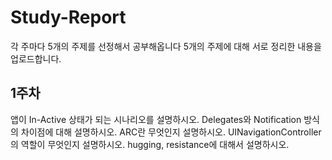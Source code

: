# Study-Report

각 주마다 5개의 주제를 선정해서 공부해옵니다
5개의 주제에 대해 서로 정리한 내용을 업로드합니다.

## 1주차
앱이 In-Active 상태가 되는 시나리오를 설명하시오.
Delegates와 Notification 방식의 차이점에 대해 설명하시오.
ARC란 무엇인지 설명하시오.
UINavigationController 의 역할이 무엇인지 설명하시오.
hugging, resistance에 대해서 설명하시오.
